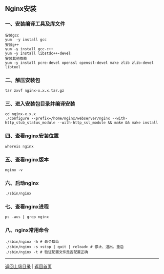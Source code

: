 <!--
{
	"author": "lxf",
	"title": "Nginx安装",
	"date": "2019-04-12 03:19:48",
	"category": "其他"
}
-->

Nginx安装
------------------------------------------------------------
### 一、安装编译工具及库文件
    安装gcc
    yum  -y install gcc  
    安装g++  
    yum -y install gcc-c++  
    yum -y install libstdc++-devel
    安装其他依赖  
    yum -y install pcre-devel openssl openssl-devel make zlib zlib-devel libtool 

### 二、解压安装包
    tar zxvf nginx-x.x.x.tar.gz

### 三、进入安装包目录并编译安装
    cd nginx-x.x.x
    ./configure --prefix=/home/nginx/webserver/nginx --with-http_stub_status_module --with-http_ssl_module && make && make install

### 四、查看nginx安装位置
    whereis nginx

### 五、查看nginx版本
    nginx -v

### 六、启动nginx
    ./sbin/nginx

### 七、查看nginx进程
    ps -aus | grep nginx

### 八、nginx常用命令
    ./sbin/nginx -h # 命令帮助
    ./sbin/nginx -s <stop | quit | reload> # 停止、退出、重启
    ./sbin/nginx -t # 验证配置文件是否配置正确
------------------------------------------------------------
[返回上级目录](./../../../../categories/other/README.md)  |
[返回首页](./../../../../README.md)